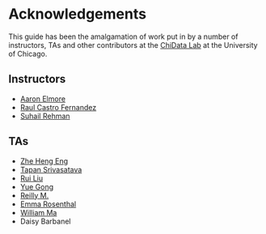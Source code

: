 # Acknowledgements

This guide has been the amalgamation of work put in  by a number of instructors,
TAs and other contributors at the [ChiData Lab](https://uchi-db.github.io/chidatasite/) 
at the University of Chicago.

## Instructors  
- [Aaron Elmore](https://aaronmelmore.com)
- [Raul Castro Fernandez](https://raulcastrofernandez.com)
- [Suhail Rehman](https://suhailrehman.com)

## TAs
- [Zhe Heng Eng](https://github.com/zhehengeng)
- [Tapan Srivasatava](https://tapansrivastava.com/)
- [Rui Liu](https://csruiliu.github.io/)
- [Yue Gong](https://yuegong.netlify.app/)
- [Reilly M.](https://www.linkedin.com/in/reillymcbride/)
- [Emma Rosenthal](https://www.linkedin.com/in/emmamrosenthal/)
- [William Ma](https://williamma.me/)
- Daisy Barbanel